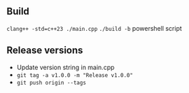 ## Build
`clang++ -std=c++23 ./main.cpp`
`./build -b` powershell script

## Release versions
- Update version string in main.cpp
- `git tag -a v1.0.0 -m "Release v1.0.0"`
- `git push origin --tags`